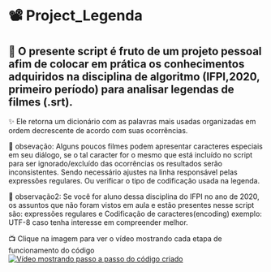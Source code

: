 # :film_projector: Project_Legenda
## :movie_camera: O presente script é fruto de um projeto pessoal afim de colocar em prática os conhecimentos adquiridos na disciplina de algoritmo (IFPI,2020, primeiro período) para analisar legendas de filmes (.srt).

:sparkles: Ele retorna um dicionário com as palavras mais usadas organizadas em ordem decrescente de acordo com suas ocorrências.

:pushpin: obsevação: Alguns poucos filmes podem apresentar caracteres especiais em seu diálogo, se o tal caracter for o mesmo que está incluído no script para ser ignorado/excluído das ocorrências os resultados serão inconsistentes. Sendo necessário ajustes na linha responsável pelas expressões regulares. Ou verificar o tipo de codificação usada na legenda.

:pushpin: observação2: Se você for aluno dessa disciplina do IFPI no ano de 2020, os assuntos que não foram vistos em aula e estão presentes nesse script são: expressões regulares e Codificação de caracteres(encoding) exemplo: UTF-8 caso tenha interesse em compreender melhor.


:tv: Clique na imagem para ver o vídeo mostrando cada etapa de funcionamento do código
[![Vídeo mostrando passo a passo do código criado](http://img.youtube.com/vi/yUI1-JZ5W8U/0.jpg)](http://www.youtube.com/watch?v=yUI1-JZ5W8U "Vídeo de explicação do código")
